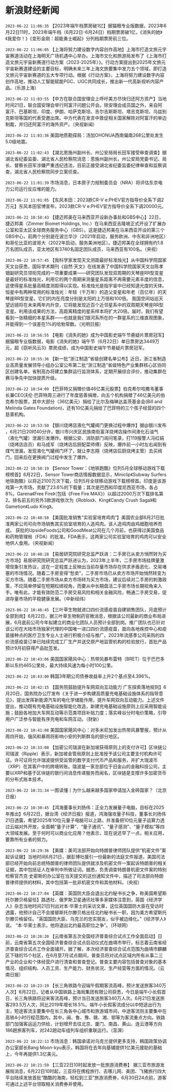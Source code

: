 # 新浪财经新闻
`2023-06-22 11:06:35` 【2023年端午档票房破1亿】据猫眼专业版数据，2023年6月22日11时，2023年端午档（6月22日-6月24日）档期票房破1亿，《消失的她》《我爱你！》《变形金刚：超能勇士崛起》分列档期票房前三位。

`2023-06-22 11:06:05` 【上海将努力建设数字内容创作高地】上海市打造文旅元宇宙赛道活动在上海明天广场机遇中心举办。上海市文化和旅游局发布了《上海市打造文旅元宇宙新赛道行动方案（2023-2025年）》。行动方案提出到2025年文旅元宇宙新赛道建设的主要目标，明确未来三年上海文旅要集中发力五个领域，即打造文旅元宇宙新赛道的五大专项行动。根据《行动方案》，上海将努力建设数字内容创作高地，推动人工智能赋能PGC、UGC共同成长，推出新一代高新视听内容产品。（乐游上海）

`2023-06-22 11:03:55` 【中方在联合国安理会上呼吁美方尽快归还阿方资产】当地时间21日，联合国安理会举行阿富汗问题公开会。除安理会成员国之外，来自阿富汗、巴基斯坦、印度、伊朗、哈萨克斯坦、吉尔吉斯斯坦、塔吉克斯坦、乌兹别克斯坦等国的代表受邀出席。中方代表在发言中敦促相关国家解除对阿富汗的单边制裁，并归还阿富汗的海外资产。（央视新闻）

`2023-06-22 11:03:36` 美国地质勘探局：汤加OHONUA西南偏南268公里处发生5.0级地震。

`2023-06-22 11:02:43` 【湖北恩施州副州长、州公安局局长田军接受审查调查】据湖北省纪委监委、湖北省人民检察院消息：恩施州副州长，州公安局党委书记、局长、督察长田军涉嫌严重违纪违法，目前正接受湖北省纪委监委纪律审查和监察调查，湖北省人民检察院同步立案侦查。

`2023-06-22 11:01:39` 市场消息，日本原子力规制委员会（NRA）将评估东京电力公司运行反应堆的能力。

`2023-06-22 11:01:05` 【东风本田：2023款CR-V e:PHEV官方指导价全系下调2万元】东风本田官博宣布，2023款CR-V e:PHEV官方指导价全系下调20000元。

`2023-06-22 10:58:43` 【捷迈邦美在马来西亚开设新办事处和GBS中心】22日，捷迈邦美（Zimmer Biomet Holdings, Inc.）在马来西亚吉隆坡正式开设了扩展办公室和亚太区全球商务服务中心（GBS）。这是捷迈邦美在马来西亚开设的第三个GBS中心，前两个分别是在波兰华沙（2021年启动，服务欧洲、中东和非洲地区）和哥伦比亚的波哥大（2022年启动，服务美洲地区）。捷迈邦美在全球拥有约1.8万名团队成员，亚太地区有3740名固定团队成员，马来西亚有100名。（央视）

`2023-06-22 10:57:45` 【我科学家发现天文测距最好标准烛光】从中国科学院国家天文台获悉，国际学术期刊《自然·天文》在线发表了中国科学院国家天文台陈孝钿副研究员领衔完成的一项重要成果——研究团队发现双周期的天琴座RR型变星是最好的标准烛光，利用它的两个周期来测量星系距离不再需要元素丰度的信息，这使得星系批量高精度测距得以实现。标准烛光是指宇宙中已经知道光度的天体。恒星中有两种常用的标准烛光：年轻（千万年）的造父变星和年老（百亿年）的天琴座RR型变星。它们的内在亮度分别是太阳的上万倍和100倍。 我国空间站巡天望远镜将在未来两年内升空，它将能发现近百个近邻星系中的双周期天琴座RR型变星。利用该成果的方法，高距离精度的星系样本将扩大20倍。届时，我们有望看到一张精细的本星系群——也就是我们银河系所在的一群星系的三维直观图象，并能得到一个误差在1%的哈勃常数。（光明日报）

`2023-06-22 10:56:55` 【电影《消失的她》成为中国影史端午节悬疑片票房冠军】据猫眼专业版数据，电影《消失的她》端午节（6月22日）单日票房达3449万元，超《窃听风云3》票房成绩，成为中国影史端午节悬疑片票房冠军。

`2023-06-22 10:55:36` 【新一批“浙江制造”省级创建名单公布】近日，浙江省制造业高质量发展领导小组办公室公布第二批“浙江制造”省级特色产业集群核心区协同区创建名单。省制高办将建立集群运行监测体系，定期开展综合评价，推动集群在赛马争先中加快提质升级。

`2023-06-22 10:54:09` 【巴菲特又捐赠价值46亿美元股票】伯克希尔哈撒韦董事长兼CEO沃伦·巴菲特周三进行了年度慈善捐赠，向五个机构捐赠了46亿美元的伯克希尔股票，其中大部分（36亿美元）捐给了比尔及梅琳达盖茨基金会(Bill and Melinda Gates Foundation)，还有10亿美元捐给了巴菲特的三个孩子经营的四个慈善机构。

`2023-06-22 10:53:50` 【银川烧烤店液化气罐阀门更换过程中爆炸】据@银川发布 ，6月21日20时40分许，银川市兴庆区民族南街富洋烧烤店操作间液化石油气（液化气罐）泄漏引发爆炸。根据公安、消防部门询问笔录，打119报警人冯红娟（烧烤店店员）和马成军（烧烤店后厨配菜师傅）反映，爆炸前一小时左右闻到有煤气泄漏，发现液化气罐阀门坏了，就让李志翔（烧烤店后厨烧烤主管）去买阀门，回来后在更换阀门过程中发生了爆炸。

`2023-06-22 10:50:19` 【Sensor Tower：《地铁跑酷》位列5月全球移动游戏下载榜榜首】6月22日，Sensor Tower商店情报数据显示，Miniclip《Subway Surfers 地铁跑酷》以将近2100万次下载，位列5月全球移动游戏下载榜榜首。印度是该游戏第一大市场，贡献了23.6%的下载量；其次是巴西和印度尼西亚市场，各占8%。Garena《Free Fire》（包括《Free Fire MAX》）以超过2000万次下载排名第2。排名前五的另外3款游戏依次为《Roblox》、King《Candy Crush Saga》和Gametion《Ludo King》。

`2023-06-22 10:48:58` 【美国批准销售“实验室培育鸡肉”】美国农业部6月21日批准两家公司可向市场销售其实验室培育的人造鸡肉。该人造鸡肉由鸡细胞培养而成。 获批的UpsideFoods公司和GoodMeat公司在几个月前，也获得过美国食品和药物管理局（FDA）的批准。FDA表示，这两家公司实验室培育的鸡肉可以安全地供人食用。（央视新闻）

`2023-06-22 10:48:28` 【易居研究院研究总监严跃进：二手房已从卖方悄然转为买方市场】易居研究院研究总监严跃进认为，2023年上半年，二手房市场挂牌量激增现象引发热议，这在一定程度上反映出当前存量市场存在供求矛盾恶化、交易堵塞的市场情况。随着二手房变得“愁卖”，二手房市场已从卖方市场开始悄然转变为买方市场。随着二手房市场从卖方市场转为买方市场，建议后续对二手房的刺激政策，不应简单停留在短期松绑视角，而要从中长期盘活二手房市场长期视角来入手。唯有此，才能有效防范二手房交易风险和相关金融风险，畅通二手房交易，促进存量市场的平稳健康发展。（中新经纬）

`2023-06-22 10:46:45` 【三叶草生物就进口四价流感疫苗自建销售团队，月底预计全部到岗】6月22日，据三叶草生物制药官微消息，根据该公司最新的商业布局进展，6月底前公司今年拟建立的商业化团队人员预计全部到岗。推广团队也已针对该公司在大陆市场独家代理的中国唯一进口四价流感疫苗，面向各地疾控中心和疫苗接种点的医疗卫生专业人士进行积极介绍与推广。2023年流感季公司采购的四价流感疫苗订单已陆续完成工厂生产并送交原产地监管机构的检验放行，首批产品预计9月初获得产品批签发。

`2023-06-22 10:43:06` 美国国家飓风中心：热带风暴布雷特（BRET）位于巴巴多斯以东约465公里处，最大持续风速为每小时100公里。

`2023-06-22 10:43:00` 韩国3年期公司债券收益率上升2个基点至4.396%。

`2023-06-22 10:42:15` 【国务院鼓励提升车网双向互动能力 广东探索落地规则】6月20日，国务院办公厅发布《关于进一步构建高质量充电基础设施体系的指导意见》，提出发挥新能源汽车的电化学储能作用，提升车网双向互动能力。上述文件提出，推动既有充电基础设施智能化改造，新建充电基础设施原则上应采用智能设施；鼓励各地加大车网互动等示范类项目补贴力度；落实峰谷分时电价策略，引导用户广泛参与智能有序充电和车网互动。（财新）

`2023-06-22 10:41:08` 美国国家飓风中心：对多米尼加发出热带风暴警报，预计从周四开始，强风和暴雨将影响小安的列斯群岛的部分地区。

`2023-06-22 10:33:08` 【加密公司瑞波在新加坡获得原则上的支付许可】区块链公司瑞波（Ripple）表示，新加坡金管局原则上批准授予该公司主要支付机构许可证。许可证将允许瑞波提供受监管的数字支付代币产品和服务，并扩大瑞波币（XRP）在其客户中的跨境转账。瑞波是一家总部位于旧金山的金融科技公司，主要以XRP和基于区块链的银行间消息传递服务而闻名，区块链是支撑许多加密货币的分布式账本技术。

`2023-06-22 10:31:34` 一图读懂丨为什么越来越多国家申请加入金砖国家？（北京日报）

`2023-06-22 10:30:45` 【鸿海董事长刘扬伟：正全力发展量子电脑，目标在2025年推出】6月22日，据台湾《经济日报》报道，鸿海强攻量子科技，董事长刘扬伟21日透露，希望2025年10位元量子电脑可以上路，并准备把10位元量子运算力透过云端对外开放，全面朝“量子计算”、“量子通讯”、“量子感测”、“量子模拟”等四大领域发展。至于何时可以商业化应用？他表示，现在说还早了一点，相关应用，要靠所有业者的努力。

`2023-06-22 10:29:36` 【美媒：美司法部开始向特朗普律师团队提供“机密文件”案起诉证据】当地时间6月21日，据彭博社援引一份最新的法庭文件报道，美国司法部已经开始向前总统特朗普的律师团队提供就涉及机密文件一案起诉特朗普的相关证据，其中包括证人在审判中所做证词。据悉，负责调查特朗普机密文件案的特别检察官杰克·史密斯的办公室在当天提交的这份通知文件中，描述了司法部向特朗普律师提供的材料，其中包括第一批非机密文件和其他材料。（央视）

`2023-06-22 10:27:04` 【英媒：英国防大臣会退出北约秘书长之争，称美国希望斯托尔滕贝格留任】路透社、俄罗斯卫星通讯社等多家媒体注意到，英国《经济学人》杂志当地时间21日刊出对本·华莱士的采访文章，这位英国国防大臣在受访时透露，他预计自己不会接替斯托尔滕贝格出任北约秘书长一职，因为美方希望斯托尔滕贝格留任。“英国国防大臣、乌克兰的忠实朋友，似乎被边缘化。”《经济学人》说。 “本·华莱士表示，他将退出北约最高职位之争”。（环球网）

`2023-06-22 10:26:20` 【云南省第五次全国经济普查综合试点工作全面启动】日前，云南省第五次全国经济普查综合试点启动仪式在曲靖市举行，标志着云南省经济普查综合试点工作全面铺开。据了解，本次经济普查综合试点范围为曲靖市麒麟区下辖的15个社区，在6月至7月试点期间，普查员将对试点区域内所有从事二三产业的企业和个体经营户进行清查和普查登记。普查主要内容包括普查对象的基本情况、组织结构、人员工资、生产能力、财务状况、生产经营等方面的情况。（云南日报）

`2023-06-22 10:23:19` 【长三角铁路今迎端午假期客流高峰，预计发送旅客340万人次】6月22日，记者从中国铁路上海局集团有限公司获悉，今日是端午小长假首日，长三角铁路将迎来客流高峰，预计当日发送旅客340万人次。6月21日发送旅客293.5万人次，同比2019年增长18.5%。端午小长假客流成分以中短途出行为主，短途客流主要集中在长三角各中心城市和旅游城市间，中途客流则主要集中在高铁4小时行程范围内，其中，闽、鲁、豫、赣、湘、鄂等为客流重点方向。铁路部门加强客运运力供给，计划增开去往北京、厦门、南昌、黄山、连云港等方向186趟旅客列车，对242趟动车组列车组织重联运行。（澎湃）

`2023-06-22 10:22:13` 市场消息：韩国承诺对乌克兰提供更多支持，韩国政策协调办公室部长Bang Moon-kyu表示，韩国将在去年向基辅提供1亿美元援助的基础上，今年再提供1.3亿美元。

`2023-06-22 10:21:59` 【三亚22日10时起发放一批旅游消费券】 据三亚市旅游发展局消息，6月22日10时起，三亚将在携程旅行、去哪儿网、美团、飞猪旅行四大平台陆续发放首批“酷酷的海南，轻松到三亚”旅游消费券，6月30日24点前，游客可通过上述平台领取相关消费券并使用。

